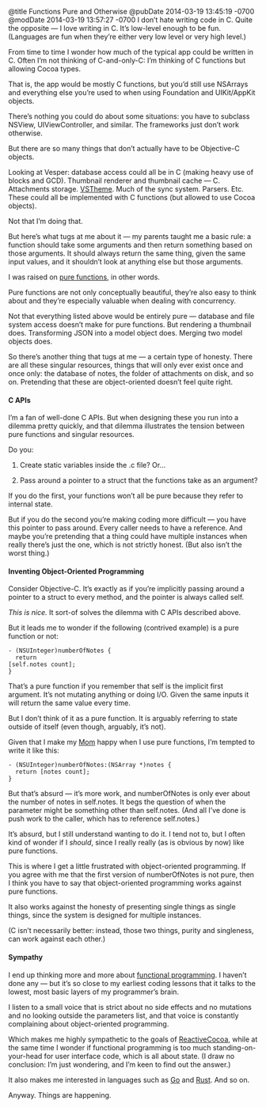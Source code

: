 @title Functions Pure and Otherwise
@pubDate 2014-03-19 13:45:19 -0700
@modDate 2014-03-19 13:57:27 -0700
I don’t hate writing code in C. Quite the opposite — I love writing in C. It’s low-level enough to be fun. (Languages are fun when they’re either very low level or very high level.)

From time to time I wonder how much of the typical app could be written in C. Often I’m not thinking of C-and-only-C: I’m thinking of C functions but allowing Cocoa types.

That is, the app would be mostly C functions, but you’d still use NSArrays and everything else you’re used to when using Foundation and UIKit/AppKit objects.

There’s nothing you could do about some situations: you have to subclass NSView, UIViewController, and similar. The frameworks just don’t work otherwise.

But there are so many things that don’t actually have to be Objective-C objects.

Looking at Vesper: database access could all be in C (making heavy use of blocks and GCD). Thumbnail renderer and thumbnail cache — C. Attachments storage. [VSTheme](https://github.com/quartermaster/DB5). Much of the sync system. Parsers. Etc. These could all be implemented with C functions (but allowed to use Cocoa objects).

Not that I’m doing that.

But here’s what tugs at me about it — my parents taught me a basic rule: a function should take some arguments and then return something based on those arguments. It should always return the same thing, given the same input values, and it shouldn’t look at anything else but those arguments.

I was raised on [pure functions](http://en.wikipedia.org/wiki/Pure_function), in other words.

Pure functions are not only conceptually beautiful, they’re also easy to think about and they’re especially valuable when dealing with concurrency.

Not that everything listed above would be entirely pure — database and file system access doesn’t make for pure functions. But rendering a thumbnail does. Transforming JSON into a model object does. Merging two model objects does.

So there’s another thing that tugs at me — a certain type of honesty. There are all these singular resources, things that will only ever exist once and once only: the database of notes, the folder of attachments on disk, and so on. Pretending that these are object-oriented doesn’t feel quite right.

#### C APIs

I’m a fan of well-done C APIs. But when designing these you run into a dilemma pretty quickly, and that dilemma illustrates the tension between pure functions and singular resources.

Do you:

1. Create static variables inside the .c file? Or…

2. Pass around a pointer to a struct that the functions take as an argument?

If you do the first, your functions won’t all be pure because they refer to internal state.

But if you do the second you’re making coding more difficult — you have this pointer to pass around. Every caller needs to have a reference. And maybe you’re pretending that a thing could have multiple instances when really there’s just the one, which is not strictly honest. (But also isn’t the worst thing.)

#### Inventing Object-Oriented Programming

Consider Objective-C. It’s exactly as if you’re implicitly passing around a pointer to a struct to every method, and the pointer is always called self.

*This is nice.* It sort-of solves the dilemma with C APIs described above.

But it leads me to wonder if the following (contrived example) is a pure function or not:

<code>- (NSUInteger)numberOfNotes {</code><br />
<code>&nbsp;&nbsp;return [self.notes count];</code><br />
<code>}</code>

That’s a pure function if you remember that self is the implicit first argument. It’s not mutating anything or doing I/O. Given the same inputs it will return the same value every time.

But I don’t think of it as a pure function. It is arguably referring to state outside of itself (even though, arguably, it’s not).

Given that I make my [Mom](https://twitter.com/maggiejdavis) happy when I use pure functions, I’m tempted to write it like this:

<code>- (NSUInteger)numberOfNotes:(NSArray \*)notes {</code><br />
<code>&nbsp;&nbsp;return [notes count];</code><br />
<code>}</code>

But that’s absurd — it’s more work, and numberOfNotes is only ever about the number of notes in self.notes. It begs the question of when the parameter might be something other than self.notes. (And all I’ve done is push work to the caller, which has to reference self.notes.)

It’s absurd, but I still understand wanting to do it. I tend not to, but I often kind of wonder if I *should*, since I really really (as is obvious by now) like pure functions.

This is where I get a little frustrated with object-oriented programming. If you agree with me that the first version of numberOfNotes is not pure, then I think you have to say that object-oriented programming works against pure functions.

It also works against the honesty of presenting single things as single things, since the system is designed for multiple instances.

(C isn’t necessarily better: instead, those two things, purity and singleness, can work against each other.)

#### Sympathy

I end up thinking more and more about [functional programming](http://en.wikipedia.org/wiki/Functional_programming). I haven’t done any — but it’s so close to my earliest coding lessons that it talks to the lowest, most basic layers of my programmer’s brain.

I listen to a small voice that is strict about no side effects and no mutations and no looking outside the parameters list, and that voice is constantly complaining about object-oriented programming.

Which makes me highly sympathetic to the goals of [ReactiveCocoa](https://github.com/ReactiveCocoa/ReactiveCocoa), while at the same time I wonder if functional programming is too much standing-on-your-head for user interface code, which is all about state. (I draw no conclusion: I’m just wondering, and I’m keen to find out the answer.)

It also makes me interested in languages such as [Go](http://golang.org/) and [Rust](http://www.rust-lang.org/). And so on.

Anyway. Things are happening.
